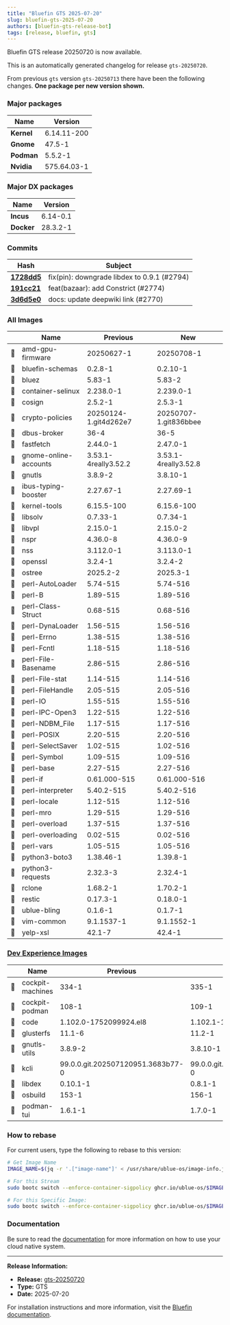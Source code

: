 ```yaml
---
title: "Bluefin GTS 2025-07-20"
slug: bluefin-gts-2025-07-20
authors: [bluefin-gts-release-bot]
tags: [release, bluefin, gts]
---
```


Bluefin GTS release 20250720 is now available.

<!--truncate-->

This is an automatically generated changelog for release `gts-20250720`.

From previous `gts` version `gts-20250713` there have been the following changes. **One package per new version shown.**

### Major packages

| Name       | Version     |
| ---------- | ----------- |
| **Kernel** | 6.14.11-200 |
| **Gnome**  | 47.5-1      |
| **Podman** | 5.5.2-1     |
| **Nvidia** | 575.64.03-1 |

### Major DX packages

| Name       | Version  |
| ---------- | -------- |
| **Incus**  | 6.14-0.1 |
| **Docker** | 28.3.2-1 |

### Commits

| Hash                                                                                               | Subject                                     |
| -------------------------------------------------------------------------------------------------- | ------------------------------------------- |
| **[1728dd5](https://github.com/ublue-os/bluefin/commit/1728dd534b689d21102f3bfe58a024b9dbfbe22b)** | fix(pin): downgrade libdex to 0.9.1 (#2794) |
| **[191cc21](https://github.com/ublue-os/bluefin/commit/191cc2195386711de6091f0247b2867103737a0e)** | feat(bazaar): add Constrict (#2774)         |
| **[3d6d5e0](https://github.com/ublue-os/bluefin/commit/3d6d5e0b238e2d1fd29bd097679543580be8abb5)** | docs: update deepwiki link (#2770)          |

### All Images

|     | Name                  | Previous              | New                   |
| --- | --------------------- | --------------------- | --------------------- |
| 🔄  | amd-gpu-firmware      | 20250627-1            | 20250708-1            |
| 🔄  | bluefin-schemas       | 0.2.8-1               | 0.2.10-1              |
| 🔄  | bluez                 | 5.83-1                | 5.83-2                |
| 🔄  | container-selinux     | 2.238.0-1             | 2.239.0-1             |
| 🔄  | cosign                | 2.5.2-1               | 2.5.3-1               |
| 🔄  | crypto-policies       | 20250124-1.git4d262e7 | 20250707-1.git836bbee |
| 🔄  | dbus-broker           | 36-4                  | 36-5                  |
| 🔄  | fastfetch             | 2.44.0-1              | 2.47.0-1              |
| 🔄  | gnome-online-accounts | 3.53.1-4really3.52.2  | 3.53.1-4really3.52.8  |
| 🔄  | gnutls                | 3.8.9-2               | 3.8.10-1              |
| 🔄  | ibus-typing-booster   | 2.27.67-1             | 2.27.69-1             |
| 🔄  | kernel-tools          | 6.15.5-100            | 6.15.6-100            |
| 🔄  | libsolv               | 0.7.33-1              | 0.7.34-1              |
| 🔄  | libvpl                | 2.15.0-1              | 2.15.0-2              |
| 🔄  | nspr                  | 4.36.0-8              | 4.36.0-9              |
| 🔄  | nss                   | 3.112.0-1             | 3.113.0-1             |
| 🔄  | openssl               | 3.2.4-1               | 3.2.4-2               |
| 🔄  | ostree                | 2025.2-2              | 2025.3-1              |
| 🔄  | perl-AutoLoader       | 5.74-515              | 5.74-516              |
| 🔄  | perl-B                | 1.89-515              | 1.89-516              |
| 🔄  | perl-Class-Struct     | 0.68-515              | 0.68-516              |
| 🔄  | perl-DynaLoader       | 1.56-515              | 1.56-516              |
| 🔄  | perl-Errno            | 1.38-515              | 1.38-516              |
| 🔄  | perl-Fcntl            | 1.18-515              | 1.18-516              |
| 🔄  | perl-File-Basename    | 2.86-515              | 2.86-516              |
| 🔄  | perl-File-stat        | 1.14-515              | 1.14-516              |
| 🔄  | perl-FileHandle       | 2.05-515              | 2.05-516              |
| 🔄  | perl-IO               | 1.55-515              | 1.55-516              |
| 🔄  | perl-IPC-Open3        | 1.22-515              | 1.22-516              |
| 🔄  | perl-NDBM_File        | 1.17-515              | 1.17-516              |
| 🔄  | perl-POSIX            | 2.20-515              | 2.20-516              |
| 🔄  | perl-SelectSaver      | 1.02-515              | 1.02-516              |
| 🔄  | perl-Symbol           | 1.09-515              | 1.09-516              |
| 🔄  | perl-base             | 2.27-515              | 2.27-516              |
| 🔄  | perl-if               | 0.61.000-515          | 0.61.000-516          |
| 🔄  | perl-interpreter      | 5.40.2-515            | 5.40.2-516            |
| 🔄  | perl-locale           | 1.12-515              | 1.12-516              |
| 🔄  | perl-mro              | 1.29-515              | 1.29-516              |
| 🔄  | perl-overload         | 1.37-515              | 1.37-516              |
| 🔄  | perl-overloading      | 0.02-515              | 0.02-516              |
| 🔄  | perl-vars             | 1.05-515              | 1.05-516              |
| 🔄  | python3-boto3         | 1.38.46-1             | 1.39.8-1              |
| 🔄  | python3-requests      | 2.32.3-3              | 2.32.4-1              |
| 🔄  | rclone                | 1.68.2-1              | 1.70.2-1              |
| 🔄  | restic                | 0.17.3-1              | 0.18.0-1              |
| 🔄  | ublue-bling           | 0.1.6-1               | 0.1.7-1               |
| 🔄  | vim-common            | 9.1.1537-1            | 9.1.1552-1            |
| 🔄  | yelp-xsl              | 42.1-7                | 42.4-1                |

### [Dev Experience Images](https://docs.projectbluefin.io/bluefin-dx)

|     | Name             | Previous                          | New                               |
| --- | ---------------- | --------------------------------- | --------------------------------- |
| 🔄  | cockpit-machines | 334-1                             | 335-1                             |
| 🔄  | cockpit-podman   | 108-1                             | 109-1                             |
| 🔄  | code             | 1.102.0-1752099924.el8            | 1.102.1-1752598767.el8            |
| 🔄  | glusterfs        | 11.1-6                            | 11.2-1                            |
| 🔄  | gnutls-utils     | 3.8.9-2                           | 3.8.10-1                          |
| 🔄  | kcli             | 99.0.0.git.202507120951.3683b77-0 | 99.0.0.git.202507170819.c6f1c4c-0 |
| 🔄  | libdex           | 0.10.1-1                          | 0.8.1-1                           |
| 🔄  | osbuild          | 153-1                             | 156-1                             |
| 🔄  | podman-tui       | 1.6.1-1                           | 1.7.0-1                           |

### How to rebase

For current users, type the following to rebase to this version:

```bash
# Get Image Name
IMAGE_NAME=$(jq -r '.["image-name"]' < /usr/share/ublue-os/image-info.json)

# For this Stream
sudo bootc switch --enforce-container-sigpolicy ghcr.io/ublue-os/$IMAGE_NAME:gts

# For this Specific Image:
sudo bootc switch --enforce-container-sigpolicy ghcr.io/ublue-os/$IMAGE_NAME:gts-20250720
```

### Documentation

Be sure to read the [documentation](https://docs.projectbluefin.io/) for more information
on how to use your cloud native system.

---

**Release Information:**

- **Release:** [gts-20250720](https://github.com/ublue-os/bluefin/releases/tag/gts-20250720)
- **Type:** GTS
- **Date:** 2025-07-20

For installation instructions and more information, visit the [Bluefin documentation](https://docs.projectbluefin.io/).
